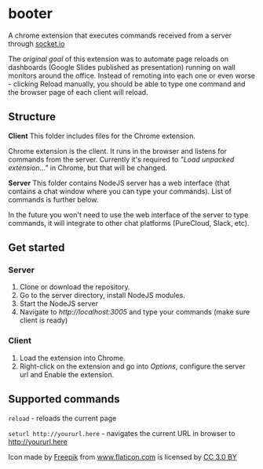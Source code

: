 # booter
A chrome extension that executes commands received from a server through [socket.io](https://socket.io/)

The *original goal* of this extension was to automate page reloads on dashboards (Google Slides published as presentation) running on wall monitors around the office. Instead of remoting into each one or even worse - clicking Reload manually, you should be able to type one command and the browser page of each client will reload.

## Structure
**Client**
This folder includes files for the Chrome extension.

Chrome extension is the client. It runs in the browser and listens for commands from the server. Currently it's required to _"Load unpacked extension..."_ in Chrome, but that will be changed.

**Server**
This folder contains NodeJS server has a web interface (that contains a chat window where you can type your commands). List of commands is further below.

In the future you won't need to use the web interface of the server to type commands, it will integrate to other chat platforms (PureCloud, Slack, etc).

## Get started
### Server
1. Clone or download the repository.
2. Go to the server directory, install NodeJS modules.
3. Start the NodeJS server
4. Navigate to *http://localhost:3005* and type your commands (make sure client is ready)

### Client
1. Load the extension into Chrome.
2. Right-click on the extension and go into *Options*, configure the server url and Enable the extension.



## Supported commands
```reload``` - reloads the current page

```seturl http://yoururl.here``` - navigates the current URL in browser to http://yoururl.here


<div> Icon made by <a href="http://www.freepik.com" title="Freepik">Freepik</a> from <a href="https://www.flaticon.com/" title="Flaticon">www.flaticon.com</a> is licensed by <a href="http://creativecommons.org/licenses/by/3.0/" title="Creative Commons BY 3.0" target="_blank">CC 3.0 BY</a>
</div>
